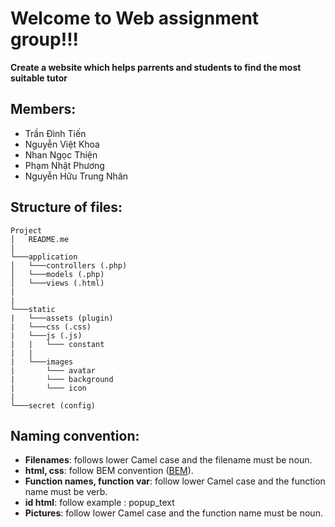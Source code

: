 # Welcome to Web assignment group!!!
**Create a website which helps parrents and students to find the most suitable tutor**
## Members:
- Trần Đình Tiến
- Nguyễn Việt Khoa
- Nhan Ngọc Thiện
- Phạm Nhật Phương
- Nguyễn Hữu Trung Nhân
## Structure of files:
```
Project
│   README.me 
|   
└───application
│   └───controllers (.php)
│   └───models (.php)
│   └───views (.html)
|	
|
└───static
|   └───assets (plugin)
|   └───css (.css)
|   └───js (.js)
|   |	└─── constant
|   |
|   └───images
|   	└─── avatar
|   	└─── background
|   	└─── icon
|
└───secret (config)
```
## Naming convention:
 - **Filenames**: follows lower Camel case and the filename must be noun.
 - **html, css**: follow BEM convention ([BEM](http://getbem.com/naming/)).
 - **Function names, function var**: follow lower Camel case and the function name must be verb.
 - **id html**: follow example : popup_text
 - **Pictures**: follow lower Camel case and the function name must be noun.
